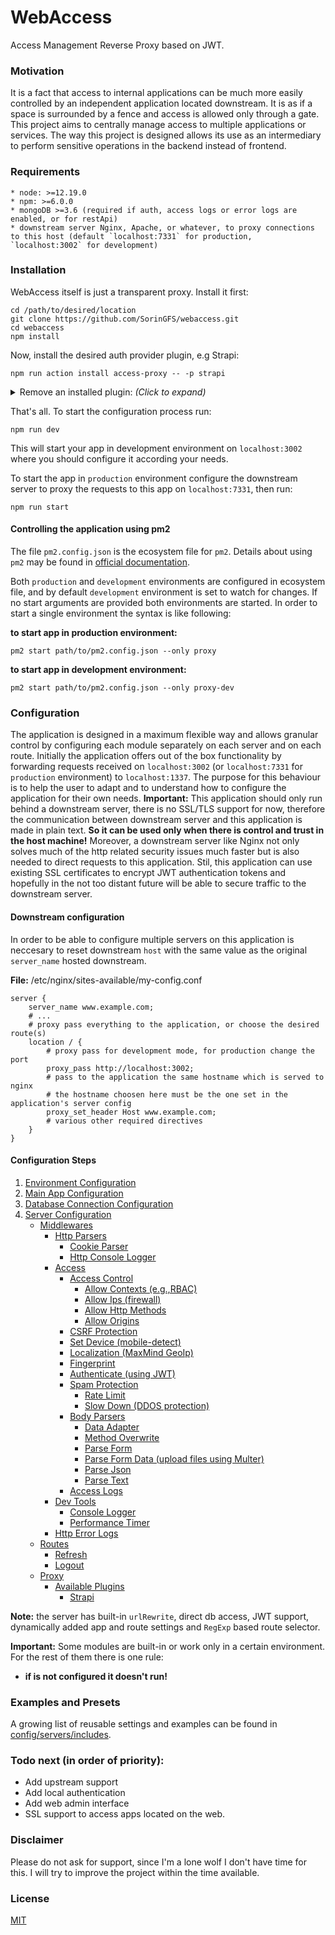 # WebAccess

Access Management Reverse Proxy based on JWT.

### Motivation

It is a fact that access to internal applications can be much more easily controlled by an independent application located downstream. It is as if a space is surrounded by a fence and access is allowed only through a gate. This project aims to centrally manage access to multiple applications or services. The way this project is designed allows its use as an intermediary to perform sensitive operations in the backend instead of frontend.

### Requirements

    * node: >=12.19.0
    * npm: >=6.0.0
    * mongoDB >=3.6 (required if auth, access logs or error logs are enabled, or for restApi)
    * downstream server Nginx, Apache, or whatever, to proxy connections to this host (default `localhost:7331` for production, `localhost:3002` for development)

### Installation

WebAccess itself is just a transparent proxy. Install it first:

```shell
cd /path/to/desired/location
git clone https://github.com/SorinGFS/webaccess.git
cd webaccess
npm install
```

Now, install the desired auth provider plugin, e.g Strapi:

```shell
npm run action install access-proxy -- -p strapi
```

<details>
<summary>Remove an installed plugin: <em>(Click to expand)</em></summary>

```shell
npm run action uninstall access-proxy -- -p strapi
```

</details>

That's all. To start the configuration process run:

```shell
npm run dev
```

This will start your app in development environment on `localhost:3002` where you should configure it according your needs.

To start the app in `production` environment configure the downstream server to proxy the requests to this app on `localhost:7331`, then run:

```shell
npm run start
```

#### Controlling the application using pm2

The file `pm2.config.json` is the ecosystem file for `pm2`. Details about using `pm2` may be found in [official documentation](https://pm2.keymetrics.io/docs/usage/application-declaration/).

Both `production` and `development` environments are configured in ecosystem file, and by default `development` environment is set to watch for changes. If no start arguments are provided both environments are started. In order to start a single environment the syntax is like following:

**to start app in production environment:**
```shell
pm2 start path/to/pm2.config.json --only proxy
```

**to start app in development environment:**
```shell
pm2 start path/to/pm2.config.json --only proxy-dev
```

### Configuration

The application is designed in a maximum flexible way and allows granular control by configuring each module separately on each server and on each route. Initially the application offers out of the box functionality by forwarding requests received on `localhost:3002` (or `localhost:7331` for `production` environment) to `localhost:1337`. The purpose for this behaviour is to help the user to adapt and to understand how to configure the application for their own needs.
**Important:** This application should only run behind a downstream server, there is no SSL/TLS support for now, therefore the communication between downstream server and this application is made in plain text. **So it can be used only when there is control and trust in the host machine!** Moreover, a downstream server like Nginx not only solves much of the http related security issues much faster but is also needed to direct requests to this application. Stil, this application can use existing SSL certificates to encrypt JWT authentication tokens and hopefully in the not too distant future will be able to secure traffic to the downstream server.

#### Downstream configuration

In order to be able to configure multiple servers on this application is neccesary to reset downstream `host` with the same value as the original `server_name` hosted downstream. 

**File:** /etc/nginx/sites-available/my-config.conf

```shell
server {
    server_name www.example.com;
    # ...
    # proxy pass everything to the application, or choose the desired route(s)
    location / {
        # proxy pass for development mode, for production change the port
        proxy_pass http://localhost:3002;
        # pass to the application the same hostname which is served to nginx
        # the hostname choosen here must be the one set in the application's server config
        proxy_set_header Host www.example.com;
        # various other required directives
    }
}
```

#### Configuration Steps

1. [Environment Configuration](config/env)
1. [Main App Configuration](config/app)
1. [Database Connection Configuration](config/connections)
1. [Server Configuration](config/servers)
    - [Middlewares](https://github.com/SorinGFS/webaccess-middlewares/tree/master)
        - [Http Parsers](https://github.com/SorinGFS/webaccess-middlewares/tree/master/http-parsers)
            - [Cookie Parser](https://github.com/SorinGFS/webaccess-middlewares/tree/master/http-parsers/cookie-parser)
            - [Http Console Logger](https://github.com/SorinGFS/webaccess-middlewares/tree/master/http-parsers/volleyball)
        - [Access](https://github.com/SorinGFS/webaccess-middlewares/tree/master/access)
            - [Access Control](https://github.com/SorinGFS/webaccess-middlewares/tree/master/access/access-control)
                - [Allow Contexts (e.g.,RBAC)](https://github.com/SorinGFS/webaccess-middlewares/tree/master/access/access-control/allow-contexts)
                - [Allow Ips (firewall)](https://github.com/SorinGFS/webaccess-middlewares/tree/master/access/access-control/allow-ips)
                - [Allow Http Methods](https://github.com/SorinGFS/webaccess-middlewares/tree/master/access/access-control/allow-methods)
                - [Allow Origins](https://github.com/SorinGFS/webaccess-middlewares/tree/master/access/access-control/allow-origins)
            - [CSRF Protection](https://github.com/SorinGFS/webaccess-middlewares/tree/master/access/csrf-protection)
            - [Set Device (mobile-detect)](https://github.com/SorinGFS/webaccess-middlewares/tree/master/access/mobile-detect)
            - [Localization (MaxMind GeoIp)](https://github.com/SorinGFS/webaccess-middlewares/tree/master/access/localization)
            - [Fingerprint](https://github.com/SorinGFS/webaccess-middlewares/tree/master/access/fingerprint)
            - [Authenticate (using JWT)](https://github.com/SorinGFS/webaccess-middlewares/tree/master/access/authenticate)
            - [Spam Protection](https://github.com/SorinGFS/webaccess-middlewares/tree/master/access/spam-protection)
                - [Rate Limit](https://github.com/SorinGFS/webaccess-middlewares/tree/master/access/spam-protection/rate-limit)
                - [Slow Down (DDOS protection)](https://github.com/SorinGFS/webaccess-middlewares/tree/master/access/spam-protection/slow-down)
            - [Body Parsers](https://github.com/SorinGFS/webaccess-middlewares/tree/master/access/body-parsers)
                - [Data Adapter](https://github.com/SorinGFS/webaccess-middlewares/tree/master/access/body-parsers/data-adapter)
                - [Method Overwrite](https://github.com/SorinGFS/webaccess-middlewares/tree/master/access/body-parsers/method-override)
                - [Parse Form](https://github.com/SorinGFS/webaccess-middlewares/tree/master/access/body-parsers/parse-form)
                - [Parse Form Data (upload files using Multer)](https://github.com/SorinGFS/webaccess-middlewares/tree/master/access/body-parsers/parse-form-data)
                - [Parse Json](https://github.com/SorinGFS/webaccess-middlewares/tree/master/access/body-parsers/parse-json)
                - [Parse Text](https://github.com/SorinGFS/webaccess-middlewares/tree/master/access/body-parsers/parse-text)
            - [Access Logs](https://github.com/SorinGFS/webaccess-middlewares/tree/master/access/access-logs)
        - [Dev Tools](https://github.com/SorinGFS/webaccess-middlewares/tree/master/dev-tools)
            - [Console Logger](https://github.com/SorinGFS/webaccess-middlewares/tree/master/dev-tools/console-logger)
            - [Performance Timer](https://github.com/SorinGFS/webaccess-middlewares/tree/master/dev-tools/performance-timer)
        - [Http Error Logs](https://github.com/SorinGFS/webaccess-middlewares/tree/master/http-errors)
    - [Routes](server/routes)
        - [Refresh](server/routes/refresh)
        - [Logout](server/routes/logout)
    - [Proxy](server/proxy)
        - [Available Plugins](server/proxy#plugins)
            - [Strapi](https://github.com/SorinGFS/strapi-access-proxy#strapi-access-proxy)

**Note:** the server has built-in `urlRewrite`, direct db access, JWT support, dynamically added app and route settings and `RegExp` based route selector.

**Important:** Some modules are built-in or work only in a certain environment. For the rest of them there is one rule:

-   **if is not configured it doesn't run!**

### Examples and Presets

A growing list of reusable settings and examples can be found in [config/servers/includes](config/servers/includes).

### Todo next (in order of priority):

-   Add upstream support
-   Add local authentication
-   Add web admin interface
-   SSL support to access apps located on the web.

### Disclaimer

Please do not ask for support, since I'm a lone wolf I don't have time for this. I will try to improve the project within the time available.

### License

[MIT](LICENSE)
